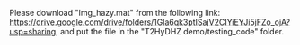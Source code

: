 Please download "Img_hazy.mat" from the following link: 
<https://drive.google.com/drive/folders/1Gla6qk3ptISajV2CIYiEYJi5jFZo_ojA?usp=sharing>, 
and put the file in the "T2HyDHZ demo/testing_code" folder.
